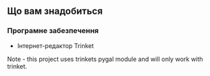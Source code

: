 ## Що вам знадобиться

### Програмне забезпечення

+ Інтернет-редактор Trinket

Note - this project uses trinkets pygal module and will only work with trinket.